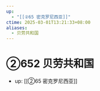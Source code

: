 ```yaml
---
up:
  - "[[②65 密克罗尼西亚]]"
ctime: 2025-03-01T13:21:33+08:00
aliases:
  - 贝劳共和国
---
```


# ②652 贝劳共和国

- up: [[②65 密克罗尼西亚]]
